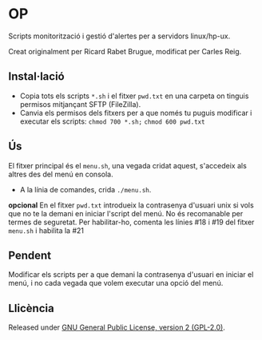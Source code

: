 # OP

Scripts monitorització i gestió d'alertes per a servidors linux/hp-ux.

Creat originalment per Ricard Rabet Brugue, modificat per Carles Reig.

## Instal·lació

- Copia tots els scripts `*.sh` i el fitxer `pwd.txt` en una carpeta on tinguis permisos mitjançant SFTP (FileZilla).
- Canvia els permisos dels fitxers per a que només tu puguis modificar i executar els scripts:
`chmod 700 *.sh;`
`chmod 600 pwd.txt`

## Ús

El fitxer principal és el `menu.sh`, una vegada cridat aquest, s'accedeix als altres des del menú en consola.

- A la línia de comandes, crida `./menu.sh`.

**opcional** En el fitxer `pwd.txt` introdueix la contrasenya d'usuari unix si vols que no te la demani en iniciar l'script del menú. No és recomanable per termes de seguretat.
Per habilitar-ho, comenta les línies #18 i #19 del fitxer `menu.sh` i habilita la #21

## Pendent

Modificar els scripts per a que demani la contrasenya d'usuari en iniciar el menú, i no cada vegada que volem executar una opció del menú.

## Llicència

Released under [GNU General Public License, version 2 (GPL-2.0)](http://opensource.org/licenses/GPL-2.0).
